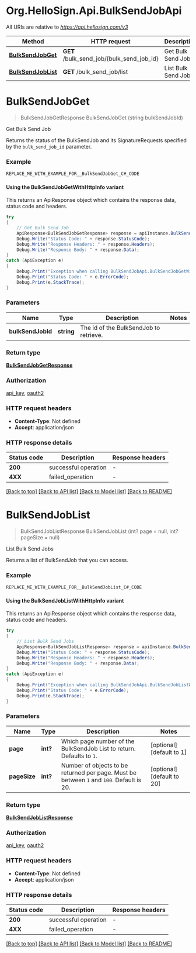 # Org.HelloSign.Api.BulkSendJobApi

All URIs are relative to *https://api.hellosign.com/v3*

| Method | HTTP request | Description |
|--------|--------------|-------------|
| [**BulkSendJobGet**](BulkSendJobApi.md#bulksendjobget) | **GET** /bulk_send_job/{bulk_send_job_id} | Get Bulk Send Job |
| [**BulkSendJobList**](BulkSendJobApi.md#bulksendjoblist) | **GET** /bulk_send_job/list | List Bulk Send Jobs |

<a name="bulksendjobget"></a>
# **BulkSendJobGet**
> BulkSendJobGetResponse BulkSendJobGet (string bulkSendJobId)

Get Bulk Send Job

Returns the status of the BulkSendJob and its SignatureRequests specified by the `bulk_send_job_id` parameter.

### Example
```csharp
REPLACE_ME_WITH_EXAMPLE_FOR__BulkSendJobGet_C#_CODE
```

#### Using the BulkSendJobGetWithHttpInfo variant
This returns an ApiResponse object which contains the response data, status code and headers.

```csharp
try
{
    // Get Bulk Send Job
    ApiResponse<BulkSendJobGetResponse> response = apiInstance.BulkSendJobGetWithHttpInfo(bulkSendJobId);
    Debug.Write("Status Code: " + response.StatusCode);
    Debug.Write("Response Headers: " + response.Headers);
    Debug.Write("Response Body: " + response.Data);
}
catch (ApiException e)
{
    Debug.Print("Exception when calling BulkSendJobApi.BulkSendJobGetWithHttpInfo: " + e.Message);
    Debug.Print("Status Code: " + e.ErrorCode);
    Debug.Print(e.StackTrace);
}
```

### Parameters

| Name | Type | Description | Notes |
|------|------|-------------|-------|
| **bulkSendJobId** | **string** | The id of the BulkSendJob to retrieve. |  |

### Return type

[**BulkSendJobGetResponse**](BulkSendJobGetResponse.md)

### Authorization

[api_key](../README.md#api_key), [oauth2](../README.md#oauth2)

### HTTP request headers

 - **Content-Type**: Not defined
 - **Accept**: application/json


### HTTP response details
| Status code | Description | Response headers |
|-------------|-------------|------------------|
| **200** | successful operation |  -  |
| **4XX** | failed_operation |  -  |

[[Back to top]](#) [[Back to API list]](../README.md#documentation-for-api-endpoints) [[Back to Model list]](../README.md#documentation-for-models) [[Back to README]](../README.md)

<a name="bulksendjoblist"></a>
# **BulkSendJobList**
> BulkSendJobListResponse BulkSendJobList (int? page = null, int? pageSize = null)

List Bulk Send Jobs

Returns a list of BulkSendJob that you can access.

### Example
```csharp
REPLACE_ME_WITH_EXAMPLE_FOR__BulkSendJobList_C#_CODE
```

#### Using the BulkSendJobListWithHttpInfo variant
This returns an ApiResponse object which contains the response data, status code and headers.

```csharp
try
{
    // List Bulk Send Jobs
    ApiResponse<BulkSendJobListResponse> response = apiInstance.BulkSendJobListWithHttpInfo(page, pageSize);
    Debug.Write("Status Code: " + response.StatusCode);
    Debug.Write("Response Headers: " + response.Headers);
    Debug.Write("Response Body: " + response.Data);
}
catch (ApiException e)
{
    Debug.Print("Exception when calling BulkSendJobApi.BulkSendJobListWithHttpInfo: " + e.Message);
    Debug.Print("Status Code: " + e.ErrorCode);
    Debug.Print(e.StackTrace);
}
```

### Parameters

| Name | Type | Description | Notes |
|------|------|-------------|-------|
| **page** | **int?** | Which page number of the BulkSendJob List to return. Defaults to `1`. | [optional] [default to 1] |
| **pageSize** | **int?** | Number of objects to be returned per page. Must be between `1` and `100`. Default is 20. | [optional] [default to 20] |

### Return type

[**BulkSendJobListResponse**](BulkSendJobListResponse.md)

### Authorization

[api_key](../README.md#api_key), [oauth2](../README.md#oauth2)

### HTTP request headers

 - **Content-Type**: Not defined
 - **Accept**: application/json


### HTTP response details
| Status code | Description | Response headers |
|-------------|-------------|------------------|
| **200** | successful operation |  -  |
| **4XX** | failed_operation |  -  |

[[Back to top]](#) [[Back to API list]](../README.md#documentation-for-api-endpoints) [[Back to Model list]](../README.md#documentation-for-models) [[Back to README]](../README.md)

